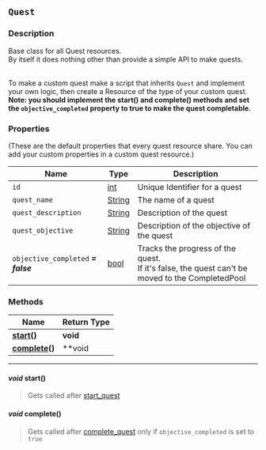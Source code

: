 ## `Quest`

### Description

Base class for all Quest resources.<br>
By itself it does nothing other than provide a simple API to make quests.<br><br>

To make a custom quest make a script that inherits `Quest` and implement your own logic, then create a Resource of the type of your custom quest.<br>
**Note: you should implement the start() and complete() methods and set the `objective_completed` property to true to make the quest completable.**



### Properties

(These are the default properties that every quest resource share. You can add your custom properties in a custom quest resource.)

| Name           | Type        | Description |
| ---------------| ------------| ------------|
| `id`           | [int](https://docs.godotengine.org/en/stable/classes/class_int.html) | Unique Identifier for a quest |
| `quest_name`   | [String](https://docs.godotengine.org/en/stable/classes/class_string.html) | The name of a quest |
| `quest_description` | [String](https://docs.godotengine.org/en/stable/classes/class_string.html) | Description of the quest |
| `quest_objective` | [String](https://docs.godotengine.org/en/stable/classes/class_string.html) | Description of the objective of the quest |
| `objective_completed` **_= false_** | [bool](https://docs.godotengine.org/en/stable/classes/class_bool.html) | Tracks the progress of the quest.<br>If it's false, the quest can't be moved to the CompletedPool | 

### Methods

| Name | Return Type |
| ---- | ----------- |
| [**start**](#void-start)**()** | **void** |
| [**complete**](#void-complete)**()** | **void |

--------------

#### _void_ **start()**
> Gets called after [start_quest](#quest-start_questquest-quest) 
#### _void_ **complete()**
> Gets called after [complete_quest](#quest-complete_questquest-quest) only if `objective_completed` is set to `true`